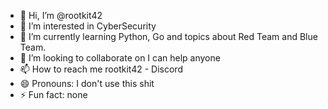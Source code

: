 - 👋 Hi, I’m @rootkit42
- 👀 I’m interested in CyberSecurity
- 🌱 I’m currently learning Python, Go and topics about Red Team and Blue Team.
- 💞️ I’m looking to collaborate on I can help anyone
- 📫 How to reach me rootkit42 - Discord
- 😄 Pronouns: I don't use this shit
- ⚡ Fun fact: none

<!---
rootkit42/rootkit42 is a ✨ special ✨ repository because its `README.md` (this file) appears on your GitHub profile.
You can click the Preview link to take a look at your changes.
--->
